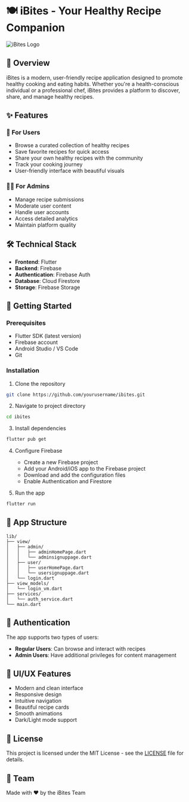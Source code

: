 # 🍽️ iBites - Your Healthy Recipe Companion

![iBites Logo](assets/background.png)

## 🌟 Overview

iBites is a modern, user-friendly recipe application designed to promote healthy cooking and eating habits. Whether you're a health-conscious individual or a professional chef, iBites provides a platform to discover, share, and manage healthy recipes.

## ✨ Features

### 👤 For Users
- Browse a curated collection of healthy recipes
- Save favorite recipes for quick access
- Share your own healthy recipes with the community
- Track your cooking journey
- User-friendly interface with beautiful visuals

### 👨‍🍳 For Admins
- Manage recipe submissions
- Moderate user content
- Handle user accounts
- Access detailed analytics
- Maintain platform quality

## 🛠️ Technical Stack

- **Frontend**: Flutter
- **Backend**: Firebase
- **Authentication**: Firebase Auth
- **Database**: Cloud Firestore
- **Storage**: Firebase Storage

## 🚀 Getting Started

### Prerequisites
- Flutter SDK (latest version)
- Firebase account
- Android Studio / VS Code
- Git

### Installation

1. Clone the repository
```bash
git clone https://github.com/yourusername/ibites.git
```

2. Navigate to project directory
```bash
cd ibites
```

3. Install dependencies
```bash
flutter pub get
```

4. Configure Firebase
   - Create a new Firebase project
   - Add your Android/iOS app to the Firebase project
   - Download and add the configuration files
   - Enable Authentication and Firestore

5. Run the app
```bash
flutter run
```

## 📱 App Structure

```
lib/
├── view/
│   ├── admin/
│   │   ├── adminHomePage.dart
│   │   └── adminsignuppage.dart
│   ├── user/
│   │   ├── userHomePage.dart
│   │   └── usersignuppage.dart
│   └── login.dart
├── view_models/
│   └── login_vm.dart
├── services/
│   └── auth_service.dart
└── main.dart
```

## 🔐 Authentication

The app supports two types of users:
- **Regular Users**: Can browse and interact with recipes
- **Admin Users**: Have additional privileges for content management

## 🎨 UI/UX Features

- Modern and clean interface
- Responsive design
- Intuitive navigation
- Beautiful recipe cards
- Smooth animations
- Dark/Light mode support


## 📝 License

This project is licensed under the MIT License - see the [LICENSE](LICENSE) file for details.

## 👥 Team

Made with ❤️ by the iBites Team
